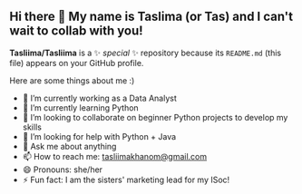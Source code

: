 ## Hi there 👋 My name is Taslima (or Tas) and I can't wait to collab with you!


**Tasliima/Tasliima** is a ✨ _special_ ✨ repository because its `README.md` (this file) appears on your GitHub profile.

Here are some things about me :)

- 🔭 I’m currently working as a Data Analyst
- 🌱 I’m currently learning Python
- 👯 I’m looking to collaborate on beginner Python projects to develop my skills
- 🤔 I’m looking for help with Python + Java
- 💬 Ask me about anything
- 📫 How to reach me: tasliimakhanom@gmail.com
- 😄 Pronouns: she/her
- ⚡ Fun fact: I am the sisters' marketing lead for my ISoc!

